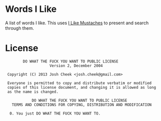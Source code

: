 Words I Like
============

A list of words I like. This uses [I Like Mustaches](https://github.com/JoshCheek/i_like_mustaches) to present and search through them.

License
=======

            DO WHAT THE FUCK YOU WANT TO PUBLIC LICENSE
                        Version 2, December 2004

     Copyright (C) 2013 Josh Cheek <josh.cheek@gmail.com>

     Everyone is permitted to copy and distribute verbatim or modified
     copies of this license document, and changing it is allowed as long
     as the name is changed.

                DO WHAT THE FUCK YOU WANT TO PUBLIC LICENSE
       TERMS AND CONDITIONS FOR COPYING, DISTRIBUTION AND MODIFICATION

      0. You just DO WHAT THE FUCK YOU WANT TO.

